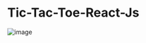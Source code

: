 # Tic-Tac-Toe-React-Js
![image](https://github.com/KhaledAhmad1/Tic-Tac-Toe-React-Js/assets/108773504/77c73bf3-df72-4350-937a-9991fbda48a6)
